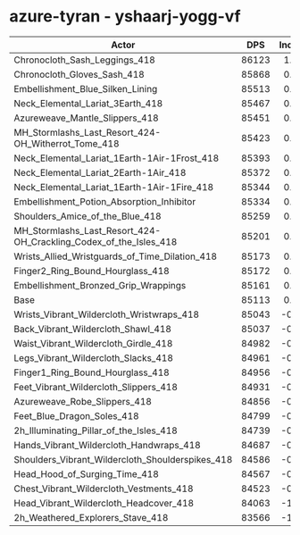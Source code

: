 # azure-tyran - yshaarj-yogg-vf
| Actor | DPS | Increase |
|---|:---:|:---:|
|Chronocloth_Sash_Leggings_418|86123|1.19%|
|Chronocloth_Gloves_Sash_418|85868|0.89%|
|Embellishment_Blue_Silken_Lining|85513|0.47%|
|Neck_Elemental_Lariat_3Earth_418|85467|0.42%|
|Azureweave_Mantle_Slippers_418|85451|0.40%|
|MH_Stormlashs_Last_Resort_424-OH_Witherrot_Tome_418|85423|0.36%|
|Neck_Elemental_Lariat_1Earth-1Air-1Frost_418|85393|0.33%|
|Neck_Elemental_Lariat_2Earth-1Air_418|85372|0.30%|
|Neck_Elemental_Lariat_1Earth-1Air-1Fire_418|85344|0.27%|
|Embellishment_Potion_Absorption_Inhibitor|85334|0.26%|
|Shoulders_Amice_of_the_Blue_418|85259|0.17%|
|MH_Stormlashs_Last_Resort_424-OH_Crackling_Codex_of_the_Isles_418|85201|0.10%|
|Wrists_Allied_Wristguards_of_Time_Dilation_418|85173|0.07%|
|Finger2_Ring_Bound_Hourglass_418|85172|0.07%|
|Embellishment_Bronzed_Grip_Wrappings|85161|0.06%|
|Base|85113|0.00%|
|Wrists_Vibrant_Wildercloth_Wristwraps_418|85043|-0.08%|
|Back_Vibrant_Wildercloth_Shawl_418|85037|-0.09%|
|Waist_Vibrant_Wildercloth_Girdle_418|84982|-0.15%|
|Legs_Vibrant_Wildercloth_Slacks_418|84961|-0.18%|
|Finger1_Ring_Bound_Hourglass_418|84956|-0.18%|
|Feet_Vibrant_Wildercloth_Slippers_418|84931|-0.21%|
|Azureweave_Robe_Slippers_418|84856|-0.30%|
|Feet_Blue_Dragon_Soles_418|84799|-0.37%|
|2h_Illuminating_Pillar_of_the_Isles_418|84739|-0.44%|
|Hands_Vibrant_Wildercloth_Handwraps_418|84687|-0.50%|
|Shoulders_Vibrant_Wildercloth_Shoulderspikes_418|84586|-0.62%|
|Head_Hood_of_Surging_Time_418|84567|-0.64%|
|Chest_Vibrant_Wildercloth_Vestments_418|84523|-0.69%|
|Head_Vibrant_Wildercloth_Headcover_418|84063|-1.23%|
|2h_Weathered_Explorers_Stave_418|83566|-1.82%|
